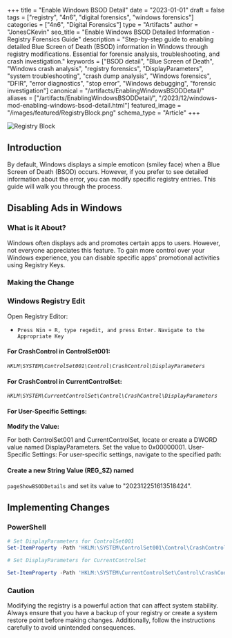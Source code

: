 +++
title = "Enable Windows BSOD Detail"
date = "2023-01-01"
draft = false
tags = ["registry", "4n6", "digital forensics", "windows forensics"]
categories = ["4n6", "Digital Forensics"]
type = "Artifacts"
author = "JonesCKevin"
seo_title = "Enable Windows BSOD Detailed Information - Registry Forensics Guide"
description = "Step-by-step guide to enabling detailed Blue Screen of Death (BSOD) information in Windows through registry modifications. Essential for forensic analysis, troubleshooting, and crash investigation."
keywords = ["BSOD detail", "Blue Screen of Death", "Windows crash analysis", "registry forensics", "DisplayParameters", "system troubleshooting", "crash dump analysis", "Windows forensics", "DFIR", "error diagnostics", "stop error", "Windows debugging", "forensic investigation"]
canonical = "/artifacts/EnablingWindowsBSODDetail/"
aliases = ["/artifacts/EnablingWindowsBSODDetail/", "/2023/12/windows-mod-enabling-windows-bsod-detail.html"]
featured_image = "/images/featured/RegistryBlock.png"
schema_type = "Article"
+++

![Registry Block](/images/featured/artifacts/RegistryBlock.png)

## Introduction

By default, Windows displays a simple emoticon (smiley face) when a Blue Screen of Death (BSOD) occurs. However,
if you prefer to see detailed information about the error, you can modify specific registry entries. This guide
will walk you through the process.

## Disabling Ads in Windows

### What is it About?

Windows often displays ads and promotes certain apps to users. However, not everyone appreciates this feature.
To gain more control over your Windows experience, you can disable specific apps' promotional activities using
Registry Keys.

### Making the Change

### Windows Registry Edit

Open Registry Editor:
- `Press Win + R, type regedit, and press Enter.`
`Navigate to the Appropriate Key`

#### For CrashControl in ControlSet001:

*`HKLM\SYSTEM\ControlSet001\Control\CrashControl\DisplayParameters`*

#### For CrashControl in CurrentControlSet:

*`HKLM\SYSTEM\CurrentControlSet\Control\CrashControl\DisplayParameters`*

#### For User-Specific Settings:

**Modify the Value:**

For both ControlSet001 and CurrentControlSet, locate or
create a DWORD value named DisplayParameters.
Set the value to 0x00000001.
User-Specific Settings:
For user-specific settings, navigate to the specified
path:

#### Create a new String Value (REG_SZ) named

`pageShowBSODDetails` and set its value to "202312251613518424".

## Implementing Changes

### PowerShell

```powershell
# Set DisplayParameters for ControlSet001
Set-ItemProperty -Path 'HKLM:\SYSTEM\ControlSet001\Control\CrashControl\' -Name 'DisplayParameters' -Value 0x00000001

# Set DisplayParameters for CurrentControlSet

Set-ItemProperty -Path 'HKLM:\SYSTEM\CurrentControlSet\Control\CrashControl\' -Name 'DisplayParameters' -Value 0x00000001
```

### Caution

Modifying the registry is a powerful action that can affect system stability. Always ensure that you have a
backup of your registry or create a system restore point before making changes. Additionally, follow the
instructions carefully to avoid unintended consequences.